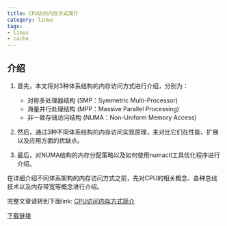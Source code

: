 ```yaml
---
title: CPU访问内存方式简介
category: linux
tags:
- linux 
- cache
---
```


## 介绍

1. 首先，本文将对3种体系结构的内存访问方式进行介绍，分别为：
   - 对称多处理器结构 (SMP：Symmetric Multi-Processor) 
   - 海量并行处理结构 (MPP：Massive Parallel Processing)
   - 非一致存储访问结构 (NUMA：Non-Uniform Memory Access)

2. 然后，通过3种不同体系结构的内存访问实现原理，来对比它们在性能、扩展以及应用方面的优缺点。

3. 最后，对NUMA结构的内存分配策略以及如何使用numactl工具优化程序进行介绍。

在详细介绍不同体系架构的内存访问方式之前，先对CPU的相关概念、各种总线技术以及内存带宽等概念进行介绍。

<!--more-->

完整文章请转到下面link:
[CPU访问内存方式简介](https://github.com/kulong0105/kulong0105.github.io/blob/master/documents/CPU%E8%AE%BF%E9%97%AE%E5%86%85%E5%AD%98%E6%96%B9%E5%BC%8F%E7%AE%80%E4%BB%8B.pdf)

[下载链接](https://github.com/kulong0105/kulong0105.github.io/raw/master/documents/CPU%E8%AE%BF%E9%97%AE%E5%86%85%E5%AD%98%E6%96%B9%E5%BC%8F%E7%AE%80%E4%BB%8B.pdf)
